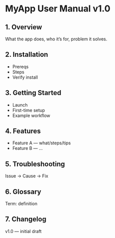 # MyApp User Manual v1.0

## 1. Overview
What the app does, who it’s for, problem it solves.

## 2. Installation
- Prereqs
- Steps
- Verify install

## 3. Getting Started
- Launch
- First-time setup
- Example workflow

## 4. Features
- Feature A — what/steps/tips
- Feature B — …

## 5. Troubleshooting
Issue → Cause → Fix

## 6. Glossary
Term: definition

## 7. Changelog
v1.0 — initial draft

